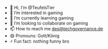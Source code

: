 - 👋 Hi, I’m @TeufelsTier
- 👀 I’m interested in gaming
- 🌱 I’m currently learning gaming
- 💞️ I’m looking to collaborate on gaming
- 📫 How to reach me des@techgovernance.de 
- 😄 Pronouns: Gott/König
- ⚡ Fun fact: nothing funny bro 

